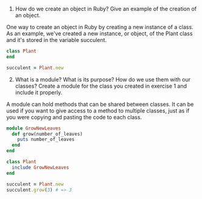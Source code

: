 1. How do we create an object in Ruby? Give an example of the creation of an object.

One way to create an object in Ruby by creating a new instance of a class. As an example, we've created a new instance, or object, of the Plant class and it's stored in the variable succulent.

``` ruby
class Plant
end

succulent = Plant.new
```

2. What is a module? What is its purpose? How do we use them with our classes? Create a module for the class you created in exercise 1 and include it properly.

A module can hold methods that can be shared between classes. It can be used if you want to give access to a method to multiple classes, just as if you were copying and pasting the code to each class.

``` ruby
module GrowNewLeaves
  def grow(number_of_leaves)
    puts number_of_leaves
  end
end

class Plant
  include GrowNewLeaves
end

succulent = Plant.new
succulent.grow(3) # => 3
```
